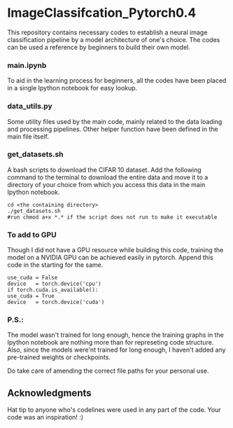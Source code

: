 # ImageClassifcation_Pytorch0.4

This repository contains necessary codes to establish a neural image classification pipeline by a model architecture of one's choice. The codes can be used a reference by beginners to build their own model. 


### main.ipynb

To aid in the learning process for beginners, all the codes have been placed in a single Ipython notebook for easy lookup.  


### data_utils.py

Some utility files used by the main code, mainly related to the data loading and processing pipelines. Other helper function have been defined in the main file itself.

### get_datasets.sh
A bash scripts to download the CIFAR 10 dataset. Add the following command to the terminal to download the entire data and move it to a directory of your choice from which you access this data in the main Ipython notebook.
```
cd <the containing directory>
./get_datasets.sh
#run chmod a+x *.* if the script does not run to make it executable
```
### To add to GPU
Though I did not have a GPU resource while building this code, training the model on a NVIDIA GPU can be achieved easily in pytorch.  Append this code in the starting for the same.

```
use_cuda = False
device   = torch.device('cpu')
if torch.cuda.is_available():
use_cuda = True
device   = torch.device('cuda')
```

### P.S.:
The model wasn't trained for long enough, hence the training graphs in the Ipython notebook are nothing more than for represeting code structure. Also, since the models were'nt trained for long enough, I haven't added any pre-trained weights or checkpoints. 

Do take care of amending the correct file paths for your personal use. 

## Acknowledgments
Hat tip to anyone who's codelines were used in any part of the code. Your code was an inspiration! :)
